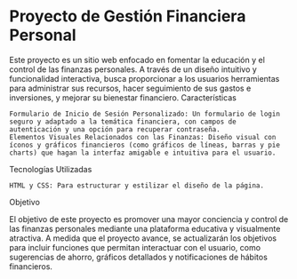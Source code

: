 # Proyecto de Gestión Financiera Personal

Este proyecto es un sitio web enfocado en fomentar la educación y el control de las finanzas personales. A través de un diseño intuitivo y funcionalidad interactiva, busca proporcionar a los usuarios herramientas para administrar sus recursos, hacer seguimiento de sus gastos e inversiones, y mejorar su bienestar financiero.
Características

    Formulario de Inicio de Sesión Personalizado: Un formulario de login seguro y adaptado a la temática financiera, con campos de autenticación y una opción para recuperar contraseña.
    Elementos Visuales Relacionados con las Finanzas: Diseño visual con íconos y gráficos financieros (como gráficos de líneas, barras y pie charts) que hagan la interfaz amigable e intuitiva para el usuario.

Tecnologías Utilizadas

    HTML y CSS: Para estructurar y estilizar el diseño de la página.
   
Objetivo

El objetivo de este proyecto es promover una mayor conciencia y control de las finanzas personales mediante una plataforma educativa y visualmente atractiva. A medida que el proyecto avance, se actualizarán los objetivos para incluir funciones que permitan interactuar con el usuario, como sugerencias de ahorro, gráficos detallados y notificaciones de hábitos financieros.
